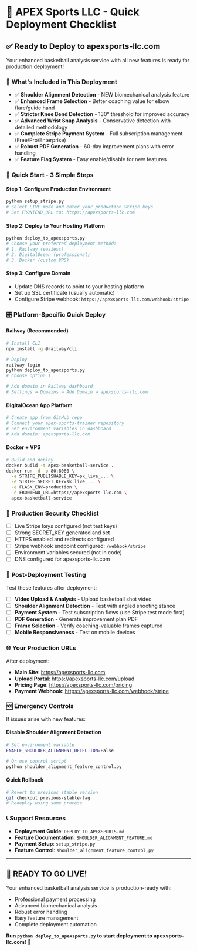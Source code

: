 # 🏀 APEX Sports LLC - Quick Deployment Checklist

## ✅ **Ready to Deploy to apexsports-llc.com**

Your enhanced basketball analysis service with all new features is ready for production deployment!

### 🎯 **What's Included in This Deployment**

- ✅ **Shoulder Alignment Detection** - NEW biomechanical analysis feature
- ✅ **Enhanced Frame Selection** - Better coaching value for elbow flare/guide hand
- ✅ **Stricter Knee Bend Detection** - 130° threshold for improved accuracy  
- ✅ **Advanced Wrist Snap Analysis** - Conservative detection with detailed methodology
- ✅ **Complete Stripe Payment System** - Full subscription management (Free/Pro/Enterprise)
- ✅ **Robust PDF Generation** - 60-day improvement plans with error handling
- ✅ **Feature Flag System** - Easy enable/disable for new features

### 🚀 **Quick Start - 3 Simple Steps**

#### **Step 1: Configure Production Environment**
```bash
python setup_stripe.py
# Select LIVE mode and enter your production Stripe keys
# Set FRONTEND_URL to: https://apexsports-llc.com
```

#### **Step 2: Deploy to Your Hosting Platform**
```bash
python deploy_to_apexsports.py
# Choose your preferred deployment method:
# 1. Railway (easiest)
# 2. DigitalOcean (professional)  
# 3. Docker (custom VPS)
```

#### **Step 3: Configure Domain**
- Update DNS records to point to your hosting platform
- Set up SSL certificate (usually automatic)
- Configure Stripe webhook: `https://apexsports-llc.com/webhook/stripe`

### 🎛️ **Platform-Specific Quick Deploy**

#### **Railway (Recommended)**
```bash
# Install CLI
npm install -g @railway/cli

# Deploy
railway login
python deploy_to_apexsports.py
# Choose option 1

# Add domain in Railway dashboard
# Settings → Domains → Add Domain → apexsports-llc.com
```

#### **DigitalOcean App Platform**
```bash
# Create app from GitHub repo
# Connect your apex-sports-trainer repository
# Set environment variables in dashboard
# Add domain: apexsports-llc.com
```

#### **Docker + VPS**
```bash
# Build and deploy
docker build -t apex-basketball-service .
docker run -d -p 80:8080 \
  -e STRIPE_PUBLISHABLE_KEY=pk_live_... \
  -e STRIPE_SECRET_KEY=sk_live_... \
  -e FLASK_ENV=production \
  -e FRONTEND_URL=https://apexsports-llc.com \
  apex-basketball-service
```

### 🔐 **Production Security Checklist**

- [ ] Live Stripe keys configured (not test keys)
- [ ] Strong SECRET_KEY generated and set
- [ ] HTTPS enabled and redirects configured
- [ ] Stripe webhook endpoint configured: `/webhook/stripe`
- [ ] Environment variables secured (not in code)
- [ ] DNS configured for apexsports-llc.com

### 🧪 **Post-Deployment Testing**

Test these features after deployment:

- [ ] **Video Upload & Analysis** - Upload basketball shot video
- [ ] **Shoulder Alignment Detection** - Test with angled shooting stance
- [ ] **Payment System** - Test subscription flows (use Stripe test mode first)
- [ ] **PDF Generation** - Generate improvement plan PDF
- [ ] **Frame Selection** - Verify coaching-valuable frames captured
- [ ] **Mobile Responsiveness** - Test on mobile devices

### 🌐 **Your Production URLs**

After deployment:
- **Main Site**: https://apexsports-llc.com
- **Upload Portal**: https://apexsports-llc.com/upload  
- **Pricing Page**: https://apexsports-llc.com/pricing
- **Payment Webhook**: https://apexsports-llc.com/webhook/stripe

### 🆘 **Emergency Controls**

If issues arise with new features:

#### **Disable Shoulder Alignment Detection**
```bash
# Set environment variable
ENABLE_SHOULDER_ALIGNMENT_DETECTION=False

# Or use control script
python shoulder_alignment_feature_control.py
```

#### **Quick Rollback**
```bash
# Revert to previous stable version
git checkout previous-stable-tag
# Redeploy using same process
```

### 📞 **Support Resources**

- **Deployment Guide**: `DEPLOY_TO_APEXSPORTS.md`
- **Feature Documentation**: `SHOULDER_ALIGNMENT_FEATURE.md`  
- **Payment Setup**: `setup_stripe.py`
- **Feature Control**: `shoulder_alignment_feature_control.py`

---

## 🎯 **READY TO GO LIVE!**

Your enhanced basketball analysis service is production-ready with:
- Professional payment processing
- Advanced biomechanical analysis
- Robust error handling
- Easy feature management
- Complete deployment automation

**Run `python deploy_to_apexsports.py` to start deployment to apexsports-llc.com!** 🚀
